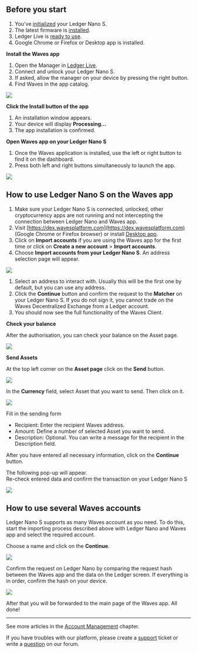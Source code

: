 ## Before you start

1. You've [initialized](https://support.ledgerwallet.com/hc/en-us/articles/360000613793) your Ledger Nano S.
2. The latest firmware is [installed](https://support.ledgerwallet.com/hc/en-us/articles/360002731113).
3. Ledger Live is [ready to use](https://support.ledgerwallet.com/hc/en-us/articles/360006395233).
4. Google Chrome or Firefox or Desktop app is installed.

**Install the Waves app**

1. Open the Manager in [Ledger Live](https://www.ledger.com/pages/ledger-live).
2. Connect and unlock your Ledger Nano S.
3. If asked, allow the manager on your device by pressing the right button.
4. Find Waves in the app catalog.

![](/_assets/ledger_nano_01.png)

**Click the Install button of the app**

1. An installation window appears.
2. Your device will display **Processing...**
3. The app installation is confirmed.

**Open Waves app on your Ledger Nano S**

1. Once the Waves application is installed, use the left or right button to find it on the dashboard.
2. Press both left and right buttons simultaneously to launch the app.

![](/_assets/ledger_nano_02.png)

## How to use Ledger Nano S on the Waves app

1. Make sure your Ledger Nano S is connected, unlocked, other cryptocurrency apps are not running and not intercepting the connection between Ledger Nano and Waves app.   
2. Visit [https://dex.wavesplatform.com](https://dex.wavesplatform.com) \(Google Chrome or Firefox browser\) or install [Desktop app](https://wavesplatform.com/products-exchange).  
3. Click on **Import accounts** if you are using the Waves app for the first time or click on **Create a new account** &gt; **Import accounts**.
4. Choose **Import accounts from your Ledger Nano S**. An address selection page will appear.

![](/_assets/ledger_nano_03.png)

1. Select an address to interact with. Usually this will be the first one by default, but you can use any address.
2. Click the **Continue** button and confirm the request to the **Matcher** on your Ledger Nano S. If you do not sign it, you cannot trade on the Waves Decentralized Exchange from a Ledger account.
3. You should now see the full functionality of the Waves Client.

**Check your balance**

After the authorisation, you can check your balance on the Asset page.

![](/_assets/ledger_nano_04.png)

**Send Assets**

At the top left corner on the **Asset page** click on the **Send** button.

![](/_assets/ledger_nano_05.png)

In the **Currency** field, select Asset that you want to send. Then click on it.

![](/_assets/ledger_nano_06.png)

Fill in the sending form

* Recipient: Enter the recipient Waves address.
* Amount: Define a number of selected Asset you want to send.
* Description: Optional. You can write a message for the recipient in the Description field.

After you have entered all necessary information, click on the **Continue** button.

The following pop-up will appear.  
Re-check entered data and confirm the transaction on your Ledger Nano S

![](/_assets/ledger_nano_07.png)

## How to use several Waves accounts

Ledger Nano S supports as many Waves account as you need. To do this, start the importing process described above with Ledger Nano and Waves app and select the required account.

Choose a name and click on the **Continue**.

![](/_assets/ledger_nano_08.png)

Confirm the request on Ledger Nano by comparing the request hash between the Waves app and the data on the Ledger screen. If everything is in order, confirm the hash on your device.

![](/_assets/ledger_nano_09.png)

After that you will be forwarded to the main page of the Waves app. All done!

---



See more articles in the [Account Management](/waves-client/account-management.md) chapter.

If you have troubles with our platform, please create a [support](https://support.wavesplatform.com/) ticket or write a [question](https://forum.wavesplatform.com/) on our forum.

